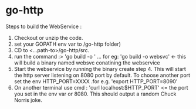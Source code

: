 # go-http
Steps to build the WebService :
1) Checkout or unzip the code.
2) set your GOPATH env var to <on-your-checkout-machine-path-to>/go-http folder)
3) CD to <...path-to>/go-http/src.
4) run the command :>  'go build -o <name-of-the-binary-you-want-to-creare>' ...
   for  eg: 'go build -o websvc' <- this will build a binary named websvc conatining the webservice
5) Start the webservice by running the binary create step 4. This will start the http server listening on 8080 port by default.
   To choose another port set the env HTTP_PORT=XXXX .for e.g. 'export HTTP_PORT=8090' 
6) On another terminal use cmd : 'curl localhost:$HTTP_PORT'  <= the port you set in the env var or 8080.
   This should output a random Chuck Norris joke.

